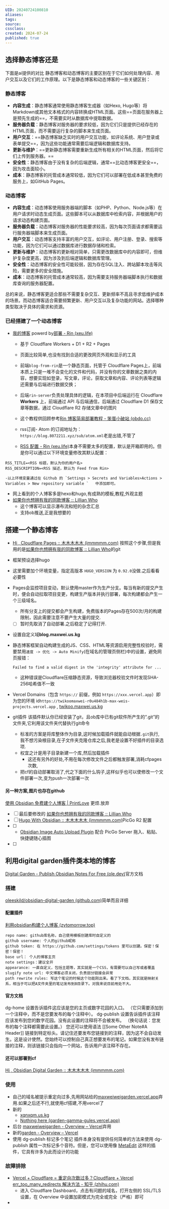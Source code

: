 ```yaml
---
UID: 20240724100810 
aliases: 
tags: 
source: 
cssclass: 
created: 2024-07-24
published: true 
---
```


## 选择静态博客还是
 下面是ai提供的对比
静态博客和动态博客的主要区别在于它们如何处理内容、用户交互以及它们的工作原理。以下是静态博客和动态博客的一些关键区别：

### 静态博客

- **内容生成**：静态博客通常使用静态博客生成器（如Hexo, Hugo等）将Markdown或其他文本格式的内容转换成HTML页面。这些==页面在服务器上是预先生成的==，不需要实时从数据库中提取数据。
- **服务器负载**：静态博客对服务器的要求较低，因为它们只是提供已经存在的HTML页面，而不需要运行复杂的脚本来生成页面。
- **用户交互**：==静态博客缺乏实时的用户交互功能，如评论系统、用户登录或表单提交==，因为这些功能通常需要后端逻辑和数据库支持。
- **更新与维护**：==更新静态博客需要重新生成所有相关的HTML页面，然后将它们上传到服务器。==
- **安全性**：静态博客由于没有复杂的后端逻辑，通常==比动态博客更安全==，因为攻击面较小。
- **成本**：静态博客的托管成本通常较低，因为它们可以部署在低成本甚至免费的服务上，如GitHub Pages。

### 动态博客

- **内容生成**：动态博客使用服务器端的脚本（如PHP、Python、Node.js等）在用户请求时动态生成页面。这些脚本可以从数据库中检索内容，并根据用户的请求动态构建页面。
- **服务器负载**：动态博客对服务器的性能要求较高，因为每次页面请求都需要运行服务器端脚本来生成页面。
- **用户交互**：动态博客支持丰富的用户交互，如评论、用户注册、登录、搜索等功能，因为它们可以通过数据库进行数据存储和检索。
- **更新与维护**：动态博客的更新相对简单，只需更改数据库中的内容即可，但维护复杂度更高，因为涉及到后端逻辑和数据库管理。
- **安全性**：动态博客的安全性可能较弱，因为存在SQL注入、跨站脚本攻击等风险，需要更多的安全措施。
- **成本**：动态博客的托管成本通常较高，因为需要支持服务器端脚本执行和数据库查询的服务器配置。

总的来说，静态博客更适合那些不需要复杂交互、更新频率不高且寻求低维护成本的场景。而动态博客适合需要频繁更新、用户交互以及复杂功能的网站。选择哪种类型取决于具体的需求和资源。

### 已经搭建了一个动态博客
- [我的博客](blog.8072211.xyz) powerd by[部署 - Rin (xeu.life)](https://rin-docs.xeu.life/guide/deploy.html)
	- 基于 Cloudflare Workers + D1 + R2 + Pages
	- 页面比较简单,也没有找到合适的更改网页外观和显示的工具
	- 前端`blog-from-rin`是一个静态页面，托管于 Cloudflare Pages上，前端本质上只是一堆不会变化的文件和代码，并没有你的文章数据之类的内容，想要实现如登录，写文章，评论，获取文章和内容、评论列表等逻辑还需要与后端进行数据交换；

	- 后端`rin-server`负责处理具体的逻辑，在本项目中后端运行在 Cloudflare **Workers** 上，前端通过 API 与后端通信，后端通过 Cloudflare D1 保存文章等数据，通过 Cloudflare R2 存储文章中的图片
	- 这个教程供回顾参考[Rin 博客简易部署教程 - 笨蛋小破站 (obdo.cc)](https://blog.obdo.cc/feed/10)
	- rss订阅- Atom 的订阅地址为：`https://blog.8072211.xyz/sub/atom.xml`老是出错,不管了
	-  [RSS 配置 - Rin (xeu.life)](https://rin-docs.xeu.life/guide/rss.html)本身不需要太多的配置，默认是开箱即用的。但是你可以通过以下环境变量修改其默认配置：

```
RSS_TITLE=<RSS 标题，默认为你的用户名>
RSS_DESCRIPTION=<RSS 描述，默认为 Feed from Rin>

-以上环境变量通过在 Github 的 `Settings > Secrets and Variables>Actions > Variables > New repository variable `   中添加即可。
```








- 网上看到的个人博客多是hexo和hugo,有成熟的模板,教程,外观主题
- [如果你也想拥有我的同款博客 :: Lillian Who](https://lillianwho.com/posts/how-to-clone-my-blog/)
	- 这个博客可以显示瀑布流和短的杂念汇总
	- 支持ob推送,正是我想要的
## 搭建一个静态博客
- [Hi , Cloudflare Pages :: 木木木木木 (immmmm.com)](https://immmmm.com/hi-cloudflare/) 按照这个步骤,但是我用的是[如果你也想拥有我的同款博客 :: Lillian Who](https://lillianwho.com/posts/how-to-clone-my-blog/)的git
- 框架预设选择hugo
- 这里需要加个环境变量，指定高版本 `HUGO_VERSION` 为 `0.92.0`没做.之后看看必要性
- Pages会监控项目变动，默认使用master作为生产分支。每当有新的提交产生时，便会自动拉取项目变更，构建生产版本并执行部署，每次构建都会产生一个三级域名。
	- 所有分支上的提交都会产生构建，免费版本的Pages存在500次/月的构建限制，因此需要注意不要产生大量的提交.
	- [ ] 暂时先取消了自动部署.之后稳定了记得打开.
- 设置自定义域**blog.maxwei.us.kg**
- 静态博客框架自动构建生成的JS、CSS、HTML等资源启用完整性校验时，需要禁用`速度 -> 优化 -> Auto Minify`(在域名的管理页侧栏)中的设置，避免网页报错：

	`Failed to find a valid digest in the 'integrity' attribute for ...`

	- 这种错误是Cloudflare压缩静态资源，导致浏览器校验文件时发现SHA-256哈希值不一致
-  Vercel Domains（包含 `https://` 前缀，例如 `https://xxx.vercel.app`）即为您的环境 id`https://twikoomaxwei-r0u484h1b-max-weis-projects.vercel.app` , [twikoo.maxwei.us.kg](https://twikoo.maxwei.us.kg/)
- git插件 该插件默认你已经安装了git，且ob库中已有git软件所产生的“.git”的文件夹,它利用该文件夹代替执行git命令
	- 标准的方案是将库整体作为目录,这时候加载插件就能自动根据`.git`执行,我不想污染根目录,在子文件夹克隆仓库之后,我老是设置不好插件的目录选项.
	- 权宜之计是用子目录新建一个库,然后加载插件
		- 这还有另外的好处,不用在每次修改文件之后都触发部署,消耗cfpages次数,
	- 把cf的自动部署取消了,代之下面的什么钩子,这样似乎也可以使修改一个文件部署一次,变为push一次部署一次
#### 另一种方案,图片也存在github
[使用 Obsidian 免费建个人博客 | PrintLove](https://www.printlove.cn/obsidian-blog) 更烦.放弃


- [ ] 最后要修改的 [如果你也想拥有我的同款博客 :: Lillian Who](https://lillianwho.com/posts/how-to-clone-my-blog/)
- [ ] [Hugo With Obsidian :: 木木木木木 (immmmm.com)](https://immmmm.com/hugo-with-obsidian/)PicGo R2 配置
- [ ] - [Obsidian Image Auto Upload Plugin](https://github.com/renmu123/obsidian-image-auto-upload-plugin/blob/master/readme-zh.md) 配合 PicGo Server 拖入、粘贴、快捷键随心插图
- [ ] 

##  利用digital garden插件类本地的博客
[Digital Garden - Publish Obsidian Notes For Free (ole.dev)](https://dg-docs.ole.dev/)官方文档
### 搭建
[oleeskild/obsidian-digital-garden (github.com)](https://github.com/oleeskild/Obsidian-Digital-Garden)简单而且详细
#### 配置插件
[利用obsidian构建个人博客 (zytomorrow.top)](https://zytomorrow.top/%E6%8A%80%E6%9C%AF%E6%8A%98%E8%85%BE/%E5%88%A9%E7%94%A8obsidian%E6%9E%84%E5%BB%BA%E4%B8%AA%E4%BA%BA%E5%8D%9A%E5%AE%A2/)
```
repo name: github库名称，自己使用模板创建库时自定义的  
github username: 个人的github昵称  
github token: 在 https://github.com/settings/tokens 里可以创建。保密！保密！保密！  
base url： 个人的博客主页  
note settings：建议全开  
appearance: 一直自定义，包括主题等，其实就是一个CSS，有需要可以自己写或者覆盖  
slugify note url: 中文博客必须关闭，负责部分链接会异常  
path rewrite rules: 写这个笔记的时候这个功能刚出来。看了下文档，其实就是映射关系，相当于可以把A文件夹里的笔记发布到B目录下。对我来说目前用处不大。
```
#### 官方文档
dg-home 设置告诉插件这应该是您的主页或数字花园的入口。 （它只需要添加到一个注释中，而不是您要发布的每个注释中）。
dg-publish 设置告诉插件该注释应该发布到您的数字花园。没有此设置的注释将不会被发布。 （换句话说：您发布的每个注释都需要此设置。）
您还可以使用语法 [[Some Other Note#A Header]] 链接到特定标头。请记住还要发布您链接到的注释，因为这不会自动发生。这是设计使然。您始终可以控制自己真正想要发布的笔记。如果您没有发布链接的注释，则该链接只会指向一个网站，告诉用户该注释不存在。
#### 还可以部署到cf
[Hi , Obsidian Digital Garden :: 木木木木木 (immmmm.com)](https://immmmm.com/hi-obsidian-digital-garden/)
### 使用
- 自己的域名被提示重定向过多,先用网站给的[maxweiweigarden.vercel.app](https://maxweiweigarden.vercel.app/)弃用.如果之后还不行,就使用cf搭建,不用vercel了
- 新的
	- [xqnxqm.us.kg](https://xqnxqm.us.kg/)
	- [Nothing here (garden-gamma-gules.vercel.app)](https://garden-gamma-gules.vercel.app/)
- 后台 [maxweiweigarden - Overview – Vercel](https://vercel.com/max-weis-projects/maxweiweigarden/settings/domains)弃用
- 新的[garden - Overview – Vercel](https://vercel.com/max-weis-projects/garden)
- 使用 dg-publish 标记多个笔记  插件本身没有提供任何简单的方法来使用 dg-publish 属性一次标记多个音符。但是，您可以使用像 [MetaEdit](https://github.com/chhoumann/MetaEdit) 这样的插件，它具有许多为此而设计的功能
### 故障排除
-  [Vercel + Cloudflare = 重定向次数过多？Cloudflare + Vercel err_too_many_redirects 解决方法 - 知乎 (zhihu.com)](https://zhuanlan.zhihu.com/p/621476520)
	- 进入 Cloudflare Dashboard，点击有问题的域名，打开左侧的 SSL/TLS 设置，在 Overview 中设置加密模式为完全或完全（严格）即可
- 

